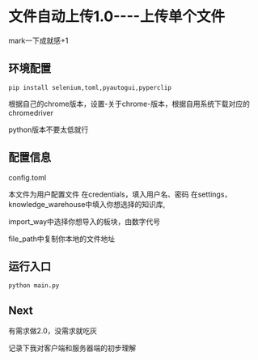 # 文件自动上传1.0----上传单个文件

mark一下成就感+1

## 环境配置

```
pip install selenium,toml,pyautogui,pyperclip
```

根据自己的chrome版本，设置-关于chrome-版本，根据自用系统下载对应的chromedriver

python版本不要太低就行

## 配置信息

config.toml

本文件为用户配置文件
在credentials，填入用户名、密码
在settings，knowledge_warehouse中填入你想选择的知识库,

import_way中选择你想导入的板块，由数字代号

file_path中复制你本地的文件地址


## 运行入口

```
python main.py
```

## Next

有需求做2.0，没需求就吃灰

记录下我对客户端和服务器端的初步理解
